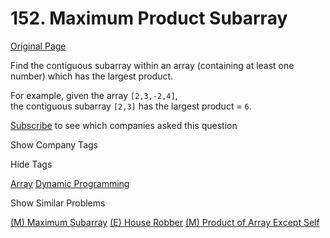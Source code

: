 # 152. Maximum Product Subarray

[Original Page](https://leetcode.com/problems/maximum-product-subarray/)

Find the contiguous subarray within an array (containing at least one number) which has the largest product.

For example, given the array `[2,3,-2,4]`,  
the contiguous subarray `[2,3]` has the largest product = `6`.

<div>

[Subscribe](/subscribe/) to see which companies asked this question

</div>

<div>

<div id="company_tags" class="btn btn-xs btn-warning">Show Company Tags</div>

<span class="hidebutton" style="display: none;">[LinkedIn](/company/linkedin/)</span></div>

<div>

<div id="tags" class="btn btn-xs btn-warning">Hide Tags</div>

<span class="hidebutton" style="display: inline;">[Array](/tag/array/) [Dynamic Programming](/tag/dynamic-programming/)</span></div>

<div>

<div id="similar" class="btn btn-xs btn-warning">Show Similar Problems</div>

<span class="hidebutton">[(M) Maximum Subarray](/problems/maximum-subarray/) [(E) House Robber](/problems/house-robber/) [(M) Product of Array Except Self](/problems/product-of-array-except-self/)</span></div>